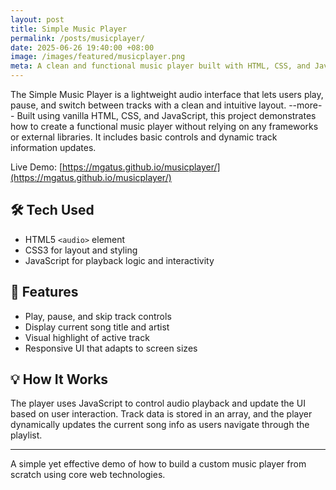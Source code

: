 ```yaml
---
layout: post
title: Simple Music Player
permalink: /posts/musicplayer/
date: 2025-06-26 19:40:00 +08:00
image: /images/featured/musicplayer.png
meta: A clean and functional music player built with HTML, CSS, and JavaScript.
---
```


The Simple Music Player is a lightweight audio interface that lets users play, pause, and switch between tracks with a clean and intuitive layout.
--more--
Built using vanilla HTML, CSS, and JavaScript, this project demonstrates how to create a functional music player without relying on any frameworks or external libraries. It includes basic controls and dynamic track information updates.

Live Demo: [https://mgatus.github.io/musicplayer/](https://mgatus.github.io/musicplayer/)

## 🛠️ Tech Used
- HTML5 `<audio>` element
- CSS3 for layout and styling
- JavaScript for playback logic and interactivity

## 🎵 Features
- Play, pause, and skip track controls
- Display current song title and artist
- Visual highlight of active track
- Responsive UI that adapts to screen sizes

## 💡 How It Works
The player uses JavaScript to control audio playback and update the UI based on user interaction. Track data is stored in an array, and the player dynamically updates the current song info as users navigate through the playlist.

---

A simple yet effective demo of how to build a custom music player from scratch using core web technologies.
